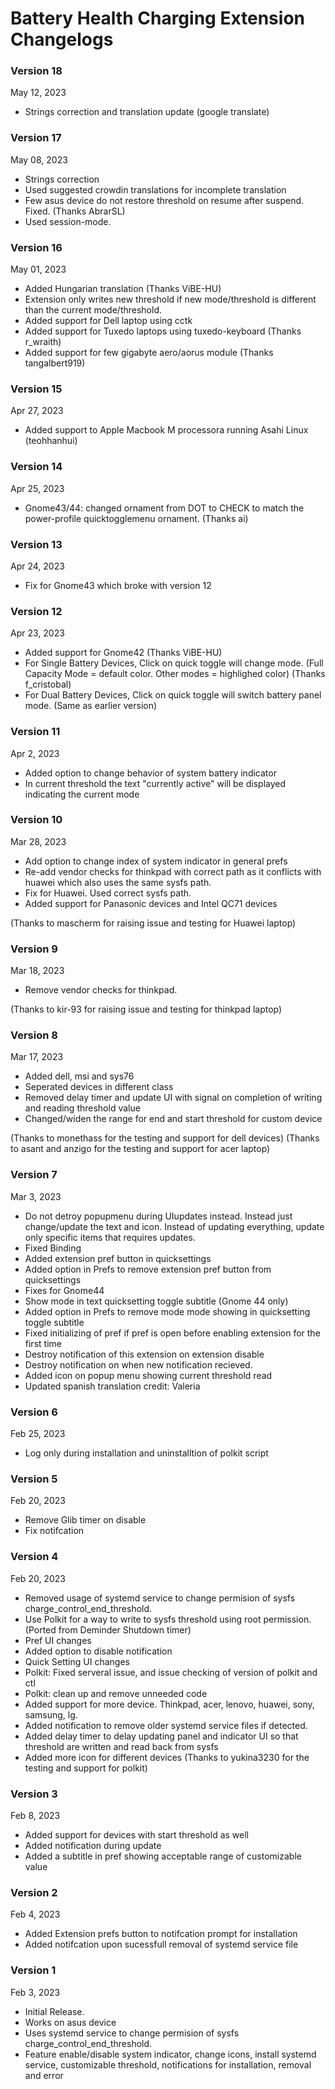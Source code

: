 Battery Health Charging Extension Changelogs
============================================
### Version 18
May 12, 2023
* Strings correction and translation update (google translate)

### Version 17
May 08, 2023
* Strings correction
* Used suggested crowdin translations for incomplete translation
* Few asus device do not restore threshold on resume after suspend. Fixed. (Thanks AbrarSL)
* Used session-mode.

### Version 16
May 01, 2023
* Added Hungarian translation (Thanks ViBE-HU)
* Extension only writes new threshold if new mode/threshold is different than the current mode/threshold. 
* Added support for Dell laptop using cctk
* Added support for Tuxedo laptops using tuxedo-keyboard (Thanks r_wraith)
* Added support for few gigabyte aero/aorus module (Thanks tangalbert919)

### Version 15
Apr 27, 2023
* Added support to Apple Macbook M processora running Asahi Linux (teohhanhui)

### Version 14
Apr 25, 2023
* Gnome43/44: changed ornament from DOT to CHECK to match the power-profile quicktogglemenu ornament. (Thanks ai)

### Version 13
Apr 24, 2023
* Fix for Gnome43 which broke with version 12

### Version 12
Apr 23, 2023
* Added support for Gnome42 (Thanks ViBE-HU)
* For Single Battery Devices, Click on quick toggle will change mode. (Full Capacity Mode = default color. Other modes = highlighed color) (Thanks f_cristobal)
* For Dual Battery Devices, Click on quick toggle will switch battery panel mode. (Same as earlier version)

### Version 11
Apr 2, 2023
* Added option to change behavior of system battery indicator
* In current threshold the text "currently active" will be displayed indicating the current mode


### Version 10 
Mar 28, 2023
* Add option to change index of system indicator in general prefs
* Re-add vendor checks for thinkpad with correct path as it conflicts with huawei which also uses the same sysfs path.
* Fix for Huawei. Used correct sysfs path.
* Added support for Panasonic devices and Intel QC71 devices

(Thanks to mascherm for raising issue and testing for Huawei laptop)


### Version 9
Mar 18, 2023
* Remove vendor checks for thinkpad.

(Thanks to kir-93 for raising issue and testing for thinkpad laptop)


### Version 8
Mar 17, 2023
* Added dell, msi and sys76 
* Seperated devices in different class
* Removed delay timer and update UI with signal on completion of writing and reading threshold value
* Changed/widen the range for end and start threshold for custom device

(Thanks to monethass for the testing and support for dell devices)
(Thanks to asant and anzigo for the testing and support for acer laptop)


### Version 7
Mar 3, 2023
* Do not detroy popupmenu during UIupdates instead. Instead just change/update the text and icon. Instead of updating everything, update only specific items that requires updates.
* Fixed Binding
* Added extension pref button in quicksettings
* Added option in Prefs to remove extension pref button from quicksettings
* Fixes for Gnome44
* Show mode in text quicksetting toggle subtitle (Gnome 44 only)
* Added option in Prefs to remove mode mode showing in quicksetting toggle subtitle
* Fixed initializing of pref if pref is open before enabling extension for the first time
* Destroy notification of this extension on extension disable
* Destroy notification on when new notification recieved.
* Added icon on popup menu showing current threshold read
* Updated spanish translation credit: Valeria


### Version 6
Feb 25, 2023
* Log only during installation and uninstalltion of polkit script


### Version 5
Feb 20, 2023
* Remove Glib timer on disable
* Fix notifcation


### Version 4
Feb 20, 2023
* Removed usage of systemd service to change permision of sysfs charge_control_end_threshold.
* Use Polkit for a way to write to sysfs threshold using root permission. (Ported from Deminder Shutdown timer)
* Pref UI changes
* Added option to disable notification
* Quick Setting UI changes
* Polkit: Fixed serveral issue, and issue checking of version of polkit and ctl
* Polkit: clean up and remove unneeded code
* Added support for more device. Thinkpad, acer, lenovo, huawei, sony, samsung, lg.
* Added notification to remove older systemd service files if detected.
* Added delay timer to delay updating panel and indicator UI so that threshold are written and read back from sysfs 
* Added more icon for different devices
(Thanks to yukina3230 for the testing and support for polkit)


### Version 3
Feb 8, 2023
* Added support for devices with start threshold as well
* Added notification during update
* Added a subtitle in pref showing acceptable range of customizable value


### Version 2
Feb 4, 2023
* Added Extension prefs button to notifcation prompt for installation
* Added notifcation upon sucessfull removal of systemd service file
 
 
### Version 1
Feb 3, 2023
* Initial Release.
* Works on asus device
* Uses systemd service to change permision of sysfs charge_control_end_threshold.
* Feature enable/disable system indicator, change icons, install systemd service, customizable threshold, notifications for installation, removal and error


